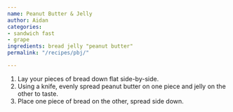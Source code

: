 ```yaml
---
name: Peanut Butter & Jelly
author: Aidan
categories:
- sandwich fast
- grape
ingredients: bread jelly "peanut butter"
permalink: "/recipes/pbj/"

---
```

1. Lay your pieces of bread down flat side-by-side.
2. Using a knife, evenly spread peanut butter on one piece and jelly on the other to taste.
3. Place one piece of bread on the other, spread side down.